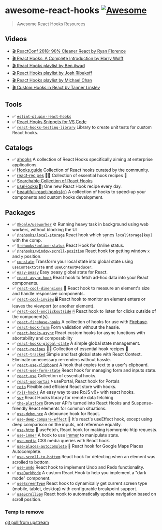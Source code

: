 # awesome-react-hooks [![Awesome](https://awesome.re/badge.svg)](https://awesome.re)

> Awesome React Hooks Resources

## Videos

- [🎬 ReactConf 2018: 90% Cleaner React by Ryan Florence](https://youtu.be/wXLf18DsV-I)
- [🎬 React Hooks: A Complete Introduction by Harry Wolff](https://youtu.be/jd8R0a2Ur8Q)
- [🎬 React Hooks playlist by Ben Awad](https://www.youtube.com/playlist?list=PLN3n1USn4xllL1OrVr-A4oq7SG-cS9MOQ)
- [🎬 React Hooks playlist by Josh Ribakoff](https://www.youtube.com/playlist?list=PLj2oFNVaxfJ-AcPo191jz09g-v9CLRfCg)
- [🎬 React Hooks playlist by Michael Chan](https://www.youtube.com/playlist?list=PLnc_NxpmOxaNf_mTUx1BgoP5POXwSAu-g)
- [🎬 Custom Hooks in React by Tanner Linsley](https://www.youtube.com/watch?v=J-g9ZJha8FE)

## Tools

- ✅ [`eslint-plugin-react-hooks`](https://www.npmjs.com/package/eslint-plugin-react-hooks)
- ✅ [React Hooks Snippets for VS Code](https://marketplace.visualstudio.com/items?itemName=antmdvs.vscode-react-hooks-snippets)
- ✅ [`react-hooks-testing-library`](https://react-hooks-testing-library.com/) Library to create unit tests for custom React hooks.

## Catalogs

- ✅ [ahooks](https://github.com/alibaba/hooks) A collection of React Hooks specifically aiming at enterprise applications.
- ✅ [Hooks.guide](https://hooks-guide.netlify.app/) Collection of React hooks curated by the community.
- ✅ [react-recipes](https://github.com/craig1123/react-recipes) 👩‍🍳 Collection of essential hook recipes 🥘
- ✅ [Searchable Collection of React Hooks](https://nikgraf.github.io/react-hooks/)
- ✅ [useHooks(🐠)](https://usehooks.com/) One new React Hook recipe every day.
- ✅ [beautiful-react-hooks(🔥)](https://beautifulinteractions.github.io/beautiful-react-hooks/) A collection of hooks to speed-up your components and custom hooks development.

## Packages

- ✅ [`@koale/useworker`](https://github.com/alewin/useWorker) ⚙️ Running heavy task in background using web workers, without blocking the UI
- ✅ [`@rehooks/local-storage`](https://github.com/rehooks/local-storage) React hook which syncs `localStorage[key]` with the comp.
- ✅ [`@rehooks/online-status`](https://github.com/rehooks/online-status) React Hook for Online status.
- ✅ [`@rehooks/window-scroll-position`](https://github.com/rehooks/window-scroll-position) React hook for getting window `x` and `y` position.
- ✅ [`constate`](https://github.com/diegohaz/constate) Transform your local state into global state using `useContextState` and `useContextReducer`.
- ✅ [`easy-peasy`](https://github.com/ctrlplusb/easy-peasy) Easy peasy global state for React.
- ✅ [`react-async-hook`](https://github.com/slorber/react-async-hook) React hook to fetch ad-hoc data into your React components.
- ✅ [`react-cool-dimensions`](https://github.com/wellyshen/react-cool-dimensions) 📏 React hook to measure an element's size and handle responsive components.
- ✅ [`react-cool-inview`](https://github.com/wellyshen/react-cool-onclickoutside) 🖥️ React hook to monitor an element enters or leaves the viewport (or another element).
- ✅ [`react-cool-onclickoutside`](https://github.com/wellyshen/react-cool-onclickoutside) 🖱 React hook to listen for clicks outside of the component(s).
- ✅ [`react-firebase-hooks`](https://github.com/csfrequency/react-firebase-hooks) A collection of hooks for use with [Firebase](https://firebase.google.com).
- ✅ [`react-hook-form`](https://github.com/bluebill1049/react-hook-form) Form validation without the hassle.
- ✅ [`react-hooks-async`](https://github.com/dai-shi/react-hooks-async) React custom hooks for async functions with abortability and composability
- ✅ [`react-hooks-global-state`](https://github.com/dai-shi/react-hooks-global-state) A simple global state management.
- ✅ [`react-recipes`](https://github.com/craig1123/react-recipes) 👩‍🍳 Collection of essential hook recipes 🥘
- ✅ [`react-tracked`](https://github.com/dai-shi/react-tracked) Simple and fast global state with React Context. Eliminate unnecessary re-renders without hassle.
- ✅ [`react-use-clipboard`](https://github.com/danoc/react-use-clipboard) A hook that copies text to a user's clipboard.
- ✅ [`react-use-form-state`](https://github.com/wsmd/react-use-form-state) React hook for managing form and inputs state.
- ✅ [`react-use`](https://github.com/streamich/react-use) Collection of essential hooks.
- ✅ [`react-useportal`](https://github.com/alex-cory/react-useportal) 🌀 usePortal, React hook for Portals
- ✅ [`reto`](https://awmleer.github.io/reto) Flexible and efficient React store with hooks.
- ✅ [`rxjs-hooks`](https://github.com/LeetCode-OpenSource/rxjs-hooks) An easy way to use RxJS v6+ with react hooks.
- ✅ [`swr`](https://github.com/zeit/swr) React Hooks library for remote data fetching.
- ✅ [`the-platform`](https://github.com/palmerhq/the-platform) Browser API's turned into React Hooks and Suspense-friendly React elements for common situations.
- ✅ [`use-debounce`](https://github.com/xnimorz/use-debounce) A debounce hook for React.
- ✅ [`use-deep-compare-effect`](https://github.com/kentcdodds/use-deep-compare-effect) 🐋 It's react's useEffect hook, except using deep comparison on the inputs, not reference equality.
- ✅ [`use-http`](https://github.com/alex-cory/use-http) 🐶 useFetch, React hook for making isomorphic http requests.
- ✅ [`use-immer`](https://github.com/mweststrate/use-immer) A hook to use [immer](https://github.com/mweststrate/immer) to manipulate state.
- ✅ [`use-media`](https://github.com/streamich/use-media) CSS media queries with React hook.
- ✅ [`use-places-autocomplete`](https://github.com/wellyshen/use-places-autocomplete) 📍 React hook for Google Maps Places Autocomplete.
- ✅ [`use-scroll-to-bottom`](https://github.com/tudorgergely/use-scroll-to-bottom) React hook for detecting when an element was scrolled to bottom.
- ✅ [`use-undo`](https://github.com/xxhomey19/use-undo) React hook to implement Undo and Redo functionality.
- ✅ [`useDarkMode`](https://github.com/donavon/use-dark-mode) A custom React Hook to help you implement a "dark mode" component.
- ✅ [`useScreenType`](https://github.com/wednesday-solutions/react-screentype-hook) React hook to dynamically get current screen type (mobile, tablet, desktop) with configurable breakpoint support.
- ✅ [`useScrollSpy`](https://github.com/Purii/react-use-scrollspy) React hook to automatically update navigation based on scroll position.

### Temp to remove

[git pull from upstream](https://medium.com/@sahoosunilkumar/how-to-update-a-fork-in-git-95a7daadc14e)
